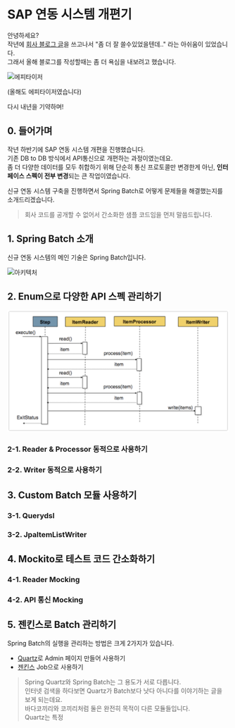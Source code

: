 # SAP 연동 시스템 개편기

안녕하세요?  
작년에 [회사 블로그 글](http://woowabros.github.io/tools/2017/07/10/java-enum-uses.html)을 쓰고나서 "좀 더 잘 쓸수있었을텐데.." 라는 아쉬움이 있었습니다.  
그래서 올해 블로그를 작성할때는 좀 더 욕심을 내보려고 했습니다.

![에피타이저](./images/에피타이저.png)

(올해도 에피타이저였습니다)  
  
다시 내년을 기약하며!  



## 0. 들어가며

작년 하반기에 SAP 연동 시스템 개편을 진행했습니다.  
기존 DB to DB 방식에서 API통신으로 개편하는 과정이였는데요.  
좀 더 다양한 데이터를 모두 취합하기 위해 단순히 통신 프로토콜만 변경한게 아닌, **인터페이스 스펙이 전부 변경**되는 큰 작업이였습니다.  
  
신규 연동 시스템 구축을 진행하면서 Spring Batch로 어떻게 문제들을 해결했는지를 소개드리겠습니다.  

> 회사 코드를 공개할 수 없어서 간소화한 샘플 코드임을 먼저 말씀드립니다.  

## 1. Spring Batch 소개

신규 연동 시스템의 메인 기술은 Spring Batch입니다.  

![아키텍처](./images/아키텍처.png)




## 2. Enum으로 다양한 API 스펙 관리하기

![flow](./images/flow.png)

### 2-1. Reader & Processor 동적으로 사용하기

### 2-2. Writer 동적으로 사용하기

## 3. Custom Batch 모듈 사용하기

### 3-1. Querydsl

### 3-2. JpaItemListWriter

## 4. Mockito로 테스트 코드 간소화하기

### 4-1. Reader Mocking

### 4-2. API 통신 Mocking

## 5. 젠킨스로 Batch 관리하기

Spring Batch의 실행을 관리하는 방법은 크게 2가지가 있습니다.  

* [Quartz](http://www.quartz-scheduler.org/)로 Admin 페이지 만들어 사용하기
* [젠킨스](https://jenkins.io/) Job으로 사용하기


> Spring Quartz와 Spring Batch는 그 용도가 서로 다릅니다.  
인터넷 검색을 하다보면 Quartz가 Batch보다 낫다 아니다를 이야기하는 글을 보게 되는데요.  
바다코끼리와 코끼리처럼 둘은 완전히 목적이 다른 모듈들입니다.  
Quartz는 특정 
